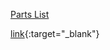 <a href="https://1drv.ms/x/s!AvyXVxENCV3zsmuCkTiNseF3q6Et?e=ntobGv" target="_blank">Parts List</a>


[link](https://1drv.ms/x/s!AvyXVxENCV3zsmuCkTiNseF3q6Et?e=ntobGv){:target="_blank"}
